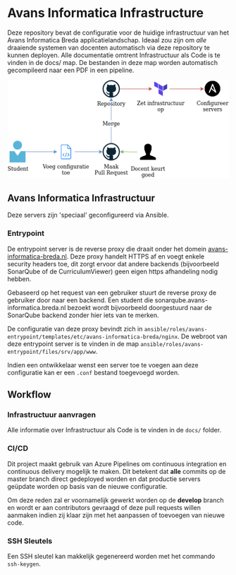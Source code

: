 # Avans Informatica Infrastructure

Deze repository bevat de configuratie voor de huidige infrastructuur van het Avans Informatica Breda applicatielandschap. 
Ideaal zou zijn om _alle_ draaiende systemen van docenten automatisch via deze repository te kunnen deployen.
Alle documentatie omtrent Infrastructuur als Code is te vinden in de docs/ map.
De bestanden in deze map worden automatisch gecompileerd naar een PDF in een pipeline.

![Workflow diagram](docs/img/high-level.png)

## Avans Informatica Infrastructuur

Deze servers zijn 'speciaal' geconfigureerd via Ansible.

### Entrypoint

De entrypoint server is de reverse proxy die draait onder het domein [avans-informatica-breda.nl](https://avans-informatica-breda.nl).
Deze proxy handelt HTTPS af en voegt enkele security headers toe, dit zorgt ervoor
dat andere backends (bijvoorbeeld SonarQube of de CurriculumViewer) geen eigen https
afhandeling nodig hebben.

Gebaseerd op het request van een gebruiker stuurt de reverse proxy
de gebruiker door naar een backend. Een student die 
sonarqube.avans-informatica.breda.nl bezoekt wordt bijvoorbeeld doorgestuurd naar de SonarQube backend
zonder hier iets van te merken. 

De configuratie van deze proxy bevindt zich in `ansible/roles/avans-entrypoint/templates/etc/avans-informatica-breda/nginx`.
De webroot van deze entrypoint server is te vinden in de map `ansible/roles/avans-entrypoint/files/srv/app/www`.

Indien een ontwikkelaar wenst een server toe te voegen aan deze configuratie kan er een `.conf` bestand toegevoegd worden.

## Workflow

### Infrastructuur aanvragen

Alle informatie over Infrastructuur als Code is te vinden in de `docs/` folder.

### CI/CD

Dit project maakt gebruik van Azure Pipelines om continuous integration en continuous delivery
mogelijk te maken. Dit betekent dat **alle** commits op de master branch direct
gedeployed worden en dat productie servers geüpdate worden op basis van de
nieuwe configuratie.

Om deze reden zal er voornamelijk gewerkt worden op de **develop** branch en wordt er aan
contributors gevraagd of deze pull requests willen aanmaken indien zij klaar zijn
met het aanpassen of toevoegen van nieuwe code.

### SSH Sleutels

Een SSH sleutel kan makkelijk gegenereerd worden met het commando `ssh-keygen`.
